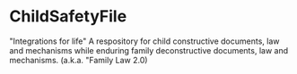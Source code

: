 # ChildSafetyFile
"Integrations for life"
A respository for child constructive documents, law and mechanisms while enduring family deconstructive documents, law and mechanisms. (a.k.a. "Family Law 2.0)
